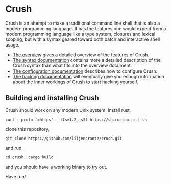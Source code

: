 # Crush

Crush is an attempt to make a traditional command line shell that is also a
modern programming language. It has the features one would expect from a modern
programming language like a type system, closures and lexical scoping, but with
a syntax geared toward both batch and interactive shell usage.

- [The overview](docs/overview.md) gives a detailed overview of the
  features of Crush. 
- [The syntax documentation](docs/syntax.md) contains more a detailed description
  of the Crush syntax than what fits into the overview document. 
- [The configuration documentation](docs/config.md) describes how to configure Crush.
- [The hacking documentation](docs/hacking.md) will eventually give you enough
  information about the inner workings of Crush to start hacking yourself.

## Building and installing Crush

Crush should work on any modern Unix system. Install rust,
 
    curl --proto '=https' --tlsv1.2 -sSf https://sh.rustup.rs | sh

clone this repository,

    git clone https://github.com/liljencrantz/crush.git
 
and run

    cd crush; cargo build

and you should have a working binary to try out.

Have fun!
